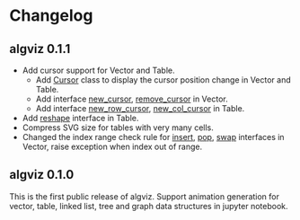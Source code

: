 # Changelog

## algviz 0.1.1

+ Add cursor support for Vector and Table.
    + Add [Cursor]() class to display the cursor position change in Vector and Table.
    + Add interface [new_cursor](), [remove_cursor]() in Vector.
    + Add interface [new_row_cursor](), [new_col_cursor]() in Table.
+ Add [reshape]() interface in Table.
+ Compress SVG size for tables with very many cells.
+ Changed the index range check rule for [insert](), [pop](), [swap]() interfaces in Vector, raise exception when index out of range.

## algviz 0.1.0

This is the first public release of algviz. Support animation generation for vector, table, linked list, tree and graph data structures in jupyter notebook.
